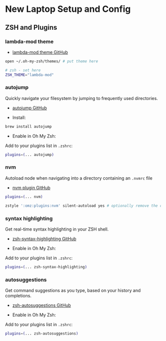 # New Laptop Setup and Config

## ZSH and Plugins

### lambda-mod theme

- [lambda-mod theme GitHub](https://raw.githubusercontent.com/halfo/lambda-mod-zsh-theme/refs/heads/master/lambda-mod.zsh-theme)

```sh
open ~/.oh-my-zsh/themes/ # put theme here
```

```sh
# zsh - set here
ZSH_THEME="lambda-mod"
```

### autojump

Quickly navigate your filesystem by jumping to frequently used directories.

- [autojump GitHub](https://github.com/wting/autojump)

- Install:

```sh
brew install autojump
```

- Enable in Oh My Zsh:

Add to your plugins list in `.zshrc`:

```sh
plugins=(... autojump)
```

### nvm

Autoload node when navigating into a directory containing an `.nvmrc` file

- [nvm plugin GitHub](https://github.com/ohmyzsh/ohmyzsh/tree/master/plugins/nvm)

```sh
plugins=(... nvm)

zstyle ':omz:plugins:nvm' silent-autoload yes # optionally remove the output generated by NVM when autoloading
```

### syntax highlighting

Get real-time syntax highlighting in your ZSH shell.

- [zsh-syntax-highlighting GitHub](https://github.com/zsh-users/zsh-syntax-highlighting)

- Enable in Oh My Zsh:

Add to your plugins list in `.zshrc`:

```sh
plugins=(... zsh-syntax-highlighting)
```

### autosuggestions

Get command suggestions as you type, based on your history and completions.

- [zsh-autosuggestions GitHub](https://github.com/zsh-users/zsh-autosuggestions)

- Enable in Oh My Zsh:

Add to your plugins list in `.zshrc`:

```sh
plugins=(... zsh-autosuggestions)
```
